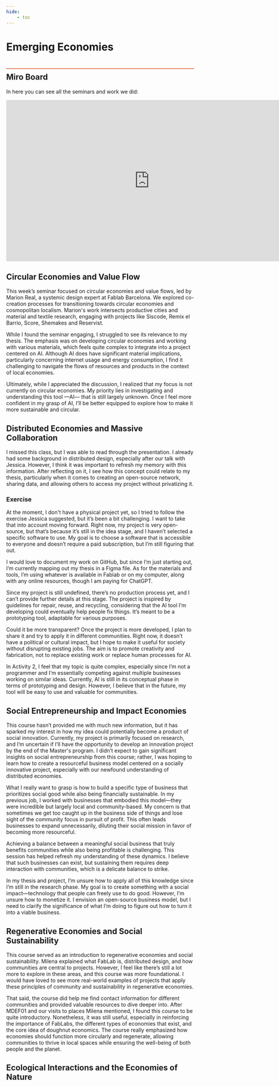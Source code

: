 ```yaml
---
hide:
    - toc
---
```


# Emerging Economies
<div style="height:2px; background-color: #E17858; margin-top: 40px; margin-bottom: -20px;"></div>

## Miro Board

In here you can see all the seminars and work we did:
<iframe width="768" height="432" src="https://miro.com/app/live-embed/uXjVLTK0RRE=/?moveToViewport=-9377,-17025,44998,20360&embedId=983061285759" frameborder="0" scrolling="no" allow="fullscreen; clipboard-read; clipboard-write" allowfullscreen></iframe>

## Circular Economies and Value Flow

This week’s seminar focused on circular economies and value flows, led by Marion Real, a systemic design expert at Fablab Barcelona. We explored co-creation processes for transitioning towards circular economies and cosmopolitan localism. Marion's work intersects productive cities and material and textile research, engaging with projects like Siscode, Remix el Barrio, Score, Shemakes and Reservist.

While I found the seminar engaging, I struggled to see its relevance to my thesis. The emphasis was on developing circular economies and working with various materials, which feels quite complex to integrate into a project centered on AI. Although AI does have significant material implications, particularly concerning internet usage and energy consumption, I find it challenging to navigate the flows of resources and products in the context of local economies.

Ultimately, while I appreciated the discussion, I realized that my focus is not currently on circular economies. My priority lies in investigating and understanding this tool —AI— that is still largely unknown. Once I feel more confident in my grasp of AI, I’ll be better equipped to explore how to make it more sustainable and circular.


## Distributed Economies and Massive Collaboration
I missed this class, but I was able to read through the presentation. I already had some background in distributed design, especially after our talk with Jessica. However, I think it was important to refresh my memory with this information. After reflecting on it, I see how this concept could relate to my thesis, particularly when it comes to creating an open-source network, sharing data, and allowing others to access my project without privatizing it.

### Exercise
At the moment, I don't have a physical project yet, so I tried to follow the exercise Jessica suggested, but it’s been a bit challenging. I want to take that into account moving forward. Right now, my project is very open-source, but that’s because it’s still in the idea stage, and I haven’t selected a specific software to use. My goal is to choose a software that is accessible to everyone and doesn’t require a paid subscription, but I’m still figuring that out.

I would love to document my work on GitHub, but since I’m just starting out, I’m currently mapping out my thesis in a Figma file. As for the materials and tools, I’m using whatever is available in Fablab or on my computer, along with any online resources, though I am paying for ChatGPT.

Since my project is still undefined, there’s no production process yet, and I can’t provide further details at this stage. The project is inspired by guidelines for repair, reuse, and recycling, considering that the AI tool I’m developing could eventually help people fix things. It’s meant to be a prototyping tool, adaptable for various purposes.

Could it be more transparent? Once the project is more developed, I plan to share it and try to apply it in different communities. Right now, it doesn’t have a political or cultural impact, but I hope to make it useful for society without disrupting existing jobs. The aim is to promote creativity and fabrication, not to replace existing work or replace human processes for AI.

In Activity 2, I feel that my topic is quite complex, especially since I’m not a programmer and I’m essentially competing against multiple businesses working on similar ideas. Currently, AI is still in its conceptual phase in terms of prototyping and design. However, I believe that in the future, my tool will be easy to use and valuable for communities.

## Social Entrepreneurship and Impact Economies
This course hasn’t provided me with much new information, but it has sparked my interest in how my idea could potentially become a product of social innovation. Currently, my project is primarily focused on research, and I’m uncertain if I’ll have the opportunity to develop an innovation project by the end of the Master's program. I didn’t expect to gain significant insights on social entrepreneurship from this course; rather, I was hoping to learn how to create a resourceful business model centered on a socially innovative project, especially with our newfound understanding of distributed economies.

What I really want to grasp is how to build a specific type of business that prioritizes social good while also being financially sustainable. In my previous job, I worked with businesses that embodied this model—they were incredible but largely local and community-based. My concern is that sometimes we get too caught up in the business side of things and lose sight of the community focus in pursuit of profit. This often leads businesses to expand unnecessarily, diluting their social mission in favor of becoming more resourceful.

Achieving a balance between a meaningful social business that truly benefits communities while also being profitable is challenging. This session has helped refresh my understanding of these dynamics. I believe that such businesses can exist, but sustaining them requires deep interaction with communities, which is a delicate balance to strike. 

In my thesis and project, I’m unsure how to apply all of this knowledge since I’m still in the research phase. My goal is to create something with a social impact—technology that people can freely use to do good. However, I’m unsure how to monetize it. I envision an open-source business model, but I need to clarify the significance of what I’m doing to figure out how to turn it into a viable business.


## Regenerative Economies and Social Sustainability
This course served as an introduction to regenerative economies and social sustainability. Milena explained what FabLab is, distributed design, and how communities are central to projects. However, I feel like there’s still a lot more to explore in these areas, and this course was more foundational. I would have loved to see more real-world examples of projects that apply these principles of community and sustainability in regenerative economies.

That said, the course did help me find contact information for different communities and provided valuable resources to dive deeper into. After MDEF01 and our visits to places Milena mentioned, I found this course to be quite introductory. Nonetheless, it was still useful, especially in reinforcing the importance of FabLabs, the different types of economies that exist, and the core idea of doughnut economics. The course really emphasized how economies should function more circularly and regenerate, allowing communities to thrive in local spaces while ensuring the well-being of both people and the planet.

## Ecological Interactions and the Economies of Nature
